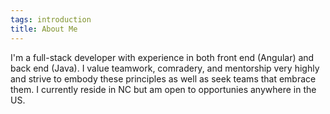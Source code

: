 ```yaml
---
tags: introduction
title: About Me
---
```


I'm a full-stack developer with experience in both front end (Angular) and back end (Java). I value teamwork, comradery, and mentorship very highly and strive to embody these principles as well as seek teams that embrace them. I currently reside in NC but am open to opportunies anywhere in the US.